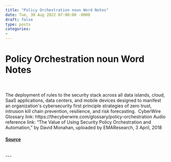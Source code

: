 ```yaml
---
title: "Policy Orchestration noun Word Notes"
date: Tue, 30 Aug 2022 07:00:00 -0000
draft: false
type: posts
categories: 
- 
---
```

# Policy Orchestration noun Word Notes

<br/>

<br/>
The deployment of rules to the security stack across all data islands, cloud, SaaS applications, data centers, and mobile devices designed to manifest an organization's cybersecurity first principle strategies of zero trust, intrusion kill chain prevention, resilience, and risk forecasting.  CyberWire Glossary link: https://thecyberwire.com/glossary/policy-orchestration Audio reference link: “The Value of Using Security Policy Orchestration and Automation,” by David Monahan, uploaded by EMAResearch, 3 April, 2018

#### [Source](https://thecyberwire.com/podcasts/word-notes/105/notes)

<br/>
---
